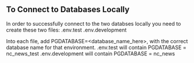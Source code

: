 ## To Connect to Databases Locally

In order to successfully connect to the two databses locally you need to create these two files:
.env.test
.env.development

Into each file, add PGDATABASE=<database_name_here>, with the correct database name for that environment.
.env.test will contain PGDATABASE = nc_news_test
.env.development will contain PGDATABASE = nc_news